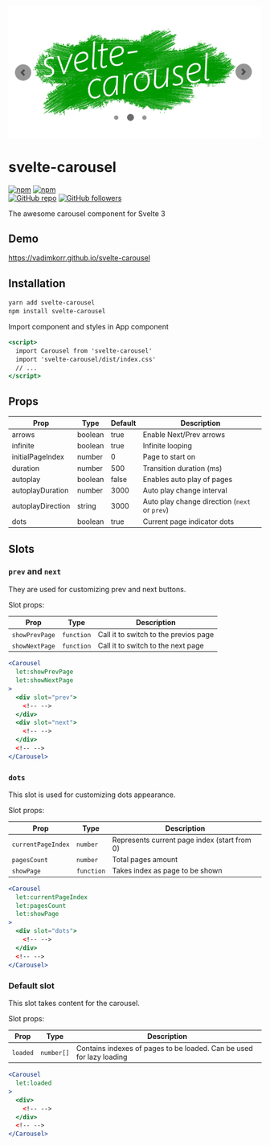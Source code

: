![svelte-carousel](./docs/svelte-carousel-logo-md.png)


# svelte-carousel

<div align="left">

[![npm](https://img.shields.io/npm/v/svelte-carousel.svg)](https://www.npmjs.com/package/svelte-carousel) [![npm](https://img.shields.io/npm/dm/svelte-carousel.svg)](https://www.npmjs.com/package/svelte-carousel)
<br />
[![GitHub repo](https://img.shields.io/badge/github-repo-green.svg?style=flat)](https://github.com/vadimkorr/svelte-carousel) [![GitHub followers](https://img.shields.io/github/followers/vadimkorr.svg?style=social&label=Follow)](https://github.com/vadimkorr)

</div>

The awesome carousel component for Svelte 3

## Demo

https://vadimkorr.github.io/svelte-carousel

## Installation
```bash
yarn add svelte-carousel
npm install svelte-carousel
```

Import component and styles in App component
```jsx
<script>
  import Carousel from 'svelte-carousel'
  import 'svelte-carousel/dist/index.css'
  // ...
</script>
```

## Props
| Prop                 | Type       | Default     | Description                                   | 
|----------------------|------------|-------------|-----------------------------------------------|
| arrows               | boolean    | true        | Enable Next/Prev arrows                       |
| infinite             | boolean    | true        | Infinite looping                              |
| initialPageIndex     | number     | 0           | Page to start on                              |
| duration             | number     | 500         | Transition duration (ms)                      |
| autoplay             | boolean    | false       | Enables auto play of pages                    |
| autoplayDuration     | number     | 3000        | Auto play change interval                     |
| autoplayDirection    | string     | 3000        | Auto play change direction (`next` or `prev`) |
| dots                 | boolean    | true        | Current page indicator dots                   |

## Slots

### `prev` and `next`
They are used for customizing prev and next buttons.

Slot props:

| Prop               | Type        | Description                           | 
|--------------------|-------------|---------------------------------------|
| `showPrevPage`     | `function`  | Call it to switch to the previos page |
| `showNextPage`     | `function`  | Call it to switch to the next page    |

```jsx
<Carousel
  let:showPrevPage
  let:showNextPage
>
  <div slot="prev">
    <!-- -->
  </div>
  <div slot="next">
    <!-- -->
  </div>
  <!-- -->
</Carousel>
```

### `dots`

This slot is used for customizing dots appearance.

Slot props:

| Prop                | Type         | Description                                  | 
|---------------------|--------------|----------------------------------------------|
| `currentPageIndex`  | `number`     | Represents current page index (start from 0) |
| `pagesCount`        | `number`     | Total pages amount                           |
| `showPage`          | `function`   | Takes index as page to be shown              |

```jsx
<Carousel
  let:currentPageIndex
  let:pagesCount
  let:showPage
>
  <div slot="dots">
    <!-- -->
  </div>
  <!-- -->
</Carousel>
```

### Default slot

This slot takes content for the carousel.

Slot props:

| Prop              | Type       | Description                                                          | 
|-------------------|------------|----------------------------------------------------------------------|
| `loaded`          | `number[]` | Contains indexes of pages to be loaded. Can be used for lazy loading |

```jsx
<Carousel
  let:loaded
>
  <div>
    <!-- -->
  </div>
  <!-- -->
</Carousel>
```
